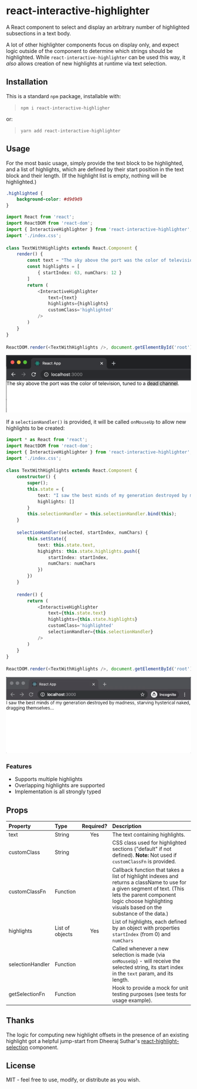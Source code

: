 # react-interactive-highlighter

A React component to select and display an arbitrary number of highlighted subsections in a text body.

A lot of other highlighter components focus on display only, and expect logic outside of the component to determine which strings should be highlighted. While `react-interactive-highlighter` can be used this way, it _also_ allows creation of new highlights at runtime via text selection.

## Installation

This is a standard `npm` package, installable with:

> `npm i react-interactive-highligher`

or:

> `yarn add react-interactive-highlighter`

## Usage

For the most basic usage, simply provide the text block to be highlighted, and a list of highlights, which are defined by their start position in the text block and their length. (If the highlight list is empty, nothing will be highlighted.)

```css
.highlighted {
    background-color: #d9d9d9
}
```

```ts
import React from 'react';
import ReactDOM from 'react-dom';
import { InteractiveHighlighter } from 'react-interactive-highlighter';
import './index.css';

class TextWithHighlights extends React.Component {
    render() {
        const text = "The sky above the port was the color of television, tuned to a dead channel."
        const highlights = [
            { startIndex: 63, numChars: 12 }
        ]
        return (
            <InteractiveHighlighter
                text={text}
                highlights={highlights}
                customClass='highlighted'
            />
        )
    }
}

ReactDOM.render(<TextWithHighlights />, document.getElementById('root'));
```

![static example](examples/static-highlighter/example.png)

If a `selectionHandler()` is provided, it will be called `onMouseUp` to allow new highlights to be created:

```ts
import * as React from 'react';
import ReactDOM from 'react-dom';
import { InteractiveHighlighter } from 'react-interactive-highlighter';
import './index.css';

class TextWithHighlights extends React.Component {
    constructor() {
        super();
        this.state = {
            text: "I saw the best minds of my generation destroyed by madness, starving hysterical naked, dragging themselves...",
            highlights: []
        }
        this.selectionHandler = this.selectionHandler.bind(this);
    }

    selectionHandler(selected, startIndex, numChars) {
        this.setState({
            text: this.state.text,
            highights: this.state.highlights.push({
                startIndex: startIndex,
                numChars: numChars
            })
        })
    }

    render() {
        return (
            <InteractiveHighlighter
                text={this.state.text}
                highlights={this.state.highlights}
                customClass='highlighted'
                selectionHandler={this.selectionHandler}
            />
        )
    }
}

ReactDOM.render(<TextWithHighlights />, document.getElementById('root'));
```

![dynamic example](examples/dynamic-highlighter/example.gif)

<!-- http://www.giphy.com/gifs/iJ1fTaqEc5TbETRgcC -->

### Features

* Supports multiple highlights
* Overlapping highlights are supported
* Implementation is all strongly typed

## Props

| Property | Type | Required? | Description |
|:---|:---|:---:|:---|
| text | String | Yes | The text containing highlights. |
| customClass | String |  | CSS class used for highlighted sections ("default" if not defined). **Note:** Not used if `customClassFn` is provided.|
| customClassFn | Function |  | Callback function that takes a list of highlight indexes and returns a className to use for a given segment of text. (This lets the parent component logic choose highlighting visuals based on the substance of the data.) |
| highlights | List of objects | Yes | List of highlights, each defined by an object with properties `startIndex` (from 0) and `numChars` |
| selectionHandler | Function |  | Called whenever a new selection is made (via `onMouseUp`) - will receive the selected string, its start index in the `text` param, and its length. |
| getSelectionFn | Function |  | Hook to provide a mock for unit testing purposes (see tests for usage example). |

## Thanks

The logic for computing new highlight offsets in the presence of an existing highlight got a helpful jump-start from Dheeraj Suthar's [react-highlight-selection](https://github.com/dheerajsuthar/react-highlight-selection) component.

## License

MIT - feel free to use, modify, or distribute as you wish.

